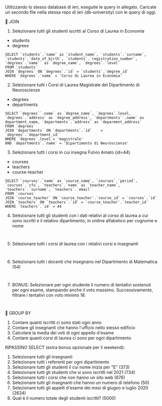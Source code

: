 Utilizzando lo stesso database di ieri, eseguite le query in allegato. Caricate un secondo file nella stessa repo di ieri (db-university) con le query di oggi.


📌  JOIN
1. Selezionare tutti gli studenti iscritti al Corso di Laurea in Economia
- students
- degrees

```
SELECT `students`.`name` as `student_name`, `students`.`surname`, `students`.`date_of_birth`, `students`.`registration_number`, `degrees`.`name`  as `degree_name`, `degrees`.`level`
FROM `students`
JOIN `degrees` ON `degrees`.`id` = `students`.`degree_id`
WHERE `degrees`.`name` = 'Corso di Laurea in Economia'

```


2. Selezionare tutti i Corsi di Laurea Magistrale del Dipartimento di Neuroscienze
- degrees
- departments

```
SELECT `degrees``.name` as `degree_name`, `degrees`.level, `degrees`.`address` as `degree_address`, `departments``.name` as department_name, `departments`.`address` as `deparment_address`
FROM `degrees`
JOIN `departments` ON `departments`.`id`	= `degrees`.`department_id`
WHERE `degrees`.level = 'magistrale'
AND `departments`.`name` = 'Dipartimento di Neuroscienze'

```


3. Selezionare tutti i corsi in cui insegna Fulvio Amato (id=44)
- courses
- teachers
- course-teacher

```
SELECT `courses`.`name` as `course_name`, `courses`.`period`, `courses`.`cfu`, `teachers`.`name` as `teacher_name`, `teachers`.`surname`, `teachers`.`email`
FROM `courses`
JOIN `course_teacher` ON `course_teacher`.`course_id` = `courses`.`id`
JOIN `teachers` ON `teachers`.`id` = `course_teacher`.`teacher_id`
WHERE `teachers`.`id` = 44

```


4. Selezionare tutti gli studenti con i dati relativi al corso di laurea a cui sono iscritti e il relativo dipartimento, in ordine alfabetico per cognome e nome

```


```


5. Selezionare tutti i corsi di laurea con i relativi corsi e insegnanti

```


```


6. Selezionare tutti i docenti che insegnano nel Dipartimento di Matematica (54)

```


```


7. BONUS: Selezionare per ogni studente il numero di tentativi sostenuti per ogni esame, stampando anche il voto massimo. Successivamente, filtrare i tentativi con voto minimo 18.


```


```




📌 GROUP BY
1. Contare quanti iscritti ci sono stati ogni anno
2. Contare gli insegnanti che hanno l'ufficio nello stesso edificio
3. Calcolare la media dei voti di ogni appello d'esame
4. Contare quanti corsi di laurea ci sono per ogni dipartimento




 RIPASSINO SELECT (extra bonus opzionale per il weekend):
1. Selezionare tutti gli insegnanti
2. Selezionare tutti i referenti per ogni dipartimento
3. Selezionare tutti gli studenti il cui nome inizia per "E" (373)
4. Selezionare tutti gli studenti che si sono iscritti nel 2021 (734)
5. Selezionare tutti i corsi che non hanno un sito web (676)
6. Selezionare tutti gli insegnanti che hanno un numero di telefono (50)
7. Selezionare tutti gli appelli d'esame dei mesi di giugno e luglio 2020 (2634)
8. Qual è il numero totale degli studenti iscritti? (5000)